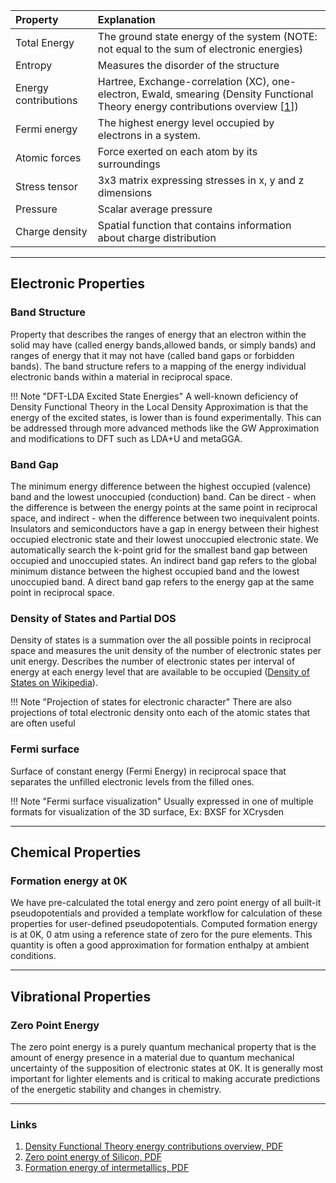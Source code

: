 <!-- by MH -->


| Property | Explanation |
|:---------------|:------------|
| Total Energy   | The ground state energy of the system (NOTE: not equal to the sum of electronic energies)|
|Entropy|Measures the disorder of the structure|
|Energy contributions|Hartree, Exchange-correlation (XC), one-electron, Ewald, smearing (Density Functional Theory energy contributions overview [[1](#links)])|
|Fermi energy|The highest energy level occupied by electrons in a system.|
|Atomic forces|Force exerted on each atom by its surroundings|
|Stress tensor|3x3 matrix expressing stresses in x, y and z dimensions|
|Pressure|Scalar average pressure|
|Charge density|Spatial function that contains information about charge distribution|

<hr>

## Electronic Properties

### Band Structure
Property that describes the ranges of energy that an electron within the solid may have (called energy bands,allowed bands, or simply bands) and ranges of energy that it may not have (called band gaps or forbidden bands).  The band structure refers to a mapping of the energy individual electronic bands within a material in reciprocal space.

!!! Note "DFT-LDA Excited State Energies"
    A well-known deficiency of Density Functional Theory in the Local Density Approximation is that the energy of the excited states, is lower than is found experimentally.  This can be addressed through more advanced methods like the GW Approximation and modifications to DFT such as LDA+U and metaGGA.

### Band Gap
The minimum energy difference between the highest occupied (valence) band and the lowest unoccupied (conduction) band.  Can be direct - when the difference is between the energy points at the same point in reciprocal space, and indirect - when the difference between two inequivalent points.  Insulators and semiconductors have a gap in energy between their highest occupied electronic state and their lowest unoccupied electronic state.  We automatically search the k-point grid for the smallest band gap between occupied and unoccupied states.  An indirect band gap refers to the global minimum distance between the highest occupied band and the lowest unoccupied band.  A direct band gap refers to the energy gap at the same point in reciprocal space.

### Density of States and Partial DOS
Density of states is a summation over the all possible points in reciprocal space and measures the unit density of the number of electronic states per unit energy.  Describes the number of electronic states per interval of energy at each energy level that are available to be occupied ([Density of States on Wikipedia](https://en.wikipedia.org/wiki/Density_of_states)).

!!! Note "Projection of states for electronic character"
    There are also projections of total electronic density onto each of the atomic states that are often useful

### Fermi surface
Surface of constant energy (Fermi Energy) in reciprocal space that separates the unfilled electronic levels from the filled ones.

!!! Note "Fermi surface visualization"
    Usually expressed in one of multiple formats for visualization of the 3D surface, Ex: BXSF for XCrysden

<hr>

## Chemical Properties

### Formation energy at 0K
We have pre-calculated the total energy and zero point energy of all built-it pseudopotentials and provided a template workflow for calculation of these properties for user-defined pseudopotentials.  Computed formation energy is at 0K, 0 atm using a reference state of zero for the pure elements. This quantity is often a good approximation for formation enthalpy at ambient conditions.

<hr>

## Vibrational Properties

### Zero Point Energy
The zero point energy is a purely quantum mechanical property that is the amount of energy presence in a material due to quantum mechanical uncertainty of the supposition of electronic states at 0K.  It is generally most important for lighter elements and is critical to making accurate predictions of the energetic stability and changes in chemistry.

<hr>

### Links

1. [Density Functional Theory energy contributions overview, PDF](http://elk.sourceforge.net/CECAM/Burke-DFT.pdf)
2. [Zero point energy of Silicon, PDF](http://www.sciencedirect.com/science/article/pii/S0009261414002425)
3. [Formation energy of intermetallics, PDF](http://www.sciencedirect.com/science/article/pii/S096697951200252X)
